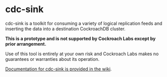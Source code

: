 # cdc-sink

cdc-sink is a toolkit for consuming a variety of logical replication feeds and inserting the data
into a destination CockroachDB cluster.

**This is a prototype and is not supported by Cockroach Labs except by prior arrangement.**

Use of this tool is entirely at your own risk and Cockroach Labs makes no guarantees or
warranties about its operation.

[Documentation for cdc-sink is provided in the wiki](https://github.com/cockroachdb/cdc-sink/wiki).
